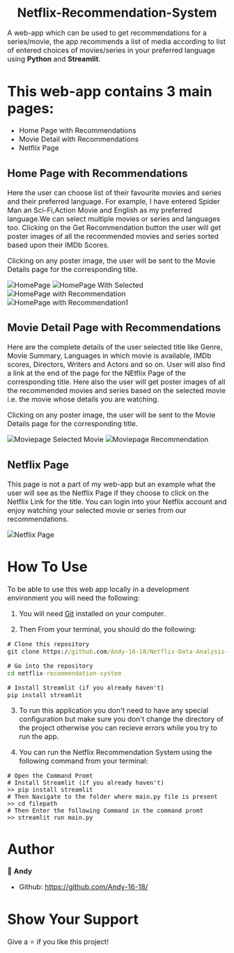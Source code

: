 <h1 align="center">Netflix-Recommendation-System</h1>
<p><font size="3">
A web-app which can be used to get recommendations for a series/movie, the app recommends a list of media according to list of entered choices of movies/series in your preferred language using <strong>Python</strong> and <strong>Streamlit</strong>.
</p>

 # This web-app contains 3 main pages:
- Home Page with Recommendations
- Movie Detail with Recommendations
- Netflix Page

## Home Page with Recommendations
Here the user can choose list of their favourite movies and series and their preferred language. For example, I have entered Spider Man an Sci-Fi,Action Movie and English as my preferred language.We can select multiple movies or series and languages too.
Clicking on the Get Recommendation button the user will get poster images of all the recommended movies and series sorted based upon their IMDb Scores.

Clicking on any poster image, the user will be sent to the Movie Details page for the corresponding title.

![HomePage](https://github.com/Andy-16-18/Netflix-Data-Analysis-and-Recommendations-System/assets/141159119/5f7995e3-7185-4210-860e-c0c825b21790)
![HomePage With Selected](https://github.com/Andy-16-18/Netflix-Data-Analysis-and-Recommendations-System/assets/141159119/718b61f1-9c42-408c-9aae-e980ea3208b5)
![HomePage with Recommendation](https://github.com/Andy-16-18/Netflix-Data-Analysis-and-Recommendations-System/assets/141159119/742080b5-737e-4fbf-8c56-8ab7ac89934e)
![HomePage with Recommendation1](https://github.com/Andy-16-18/Netflix-Data-Analysis-and-Recommendations-System/assets/141159119/78f52456-abf1-4cb0-8c4a-e5407e755ff2)

## Movie Detail Page with Recommendations
Here are the complete details of the user selected title like Genre, Movie Summary, Languages in which movie is available, IMDb scores, Directors, Writers and Actors and so on. User will also find a link at the end of the page for the NEtflix Page of the corresponding title. 
Here also the user will get poster images of all the recommended movies and series based on the selected movie i.e. the movie whose details you are watching.

Clicking on any poster image, the user will be sent to the Movie Details page for the corresponding title.

![Moviepage Selected Movie](https://github.com/Andy-16-18/Netflix-Data-Analysis-and-Recommendations-System/assets/141159119/9d31dc12-8e6c-41e9-bd08-96c9512324d1)
![Moviepage Recommendation](https://github.com/Andy-16-18/Netflix-Data-Analysis-and-Recommendations-System/assets/141159119/a17102e9-f9ad-48b7-87ab-4f2b4a19c55a)

## Netflix Page
This page is not a part of my web-app but an example what the user will see as the Netflix Page if they choose to click on the Netflix Link for the title.
You can login into your Netflix account and enjoy watching your selected movie or series from our recommendations.

![Netflix Page](https://github.com/Andy-16-18/Netflix-Data-Analysis-and-Recommendations-System/assets/141159119/07c3c106-e907-4981-affd-ae4ef349c20e)

# How To Use

To be able to use this web app locally in a development environment you will need the following:

1) You will need [Git](https://git-scm.com) installed on your computer.

2) Then From your terminal, you should do the following:

```cmd
# Clone this repository
git clone https://github.com/Andy-16-18/Netflix-Data-Analysis-and-Recommendations-System.git

# Go into the repository
cd netflix-recommendation-system

# Install Streamlit (if you already haven't)
pip install streamlit

```
3) To run this application you don't need to have any special configuration but make sure you don't change the directory of the project otherwise you can recieve errors while you try to run the app.

4) You can run the Netflix Recommendation System using the following command from your terminal:

```
# Open the Command Promt
# Install Streamlit (if you already haven't)
>> pip install streamlit
# Then Navigate to the folder where main.py file is present
>> cd filepath
# Then Enter the following Command in the command promt
>> streamlit run main.py
```

# Author

👤 **Andy**
- Github: https://github.com/Andy-16-18/

# Show Your Support 

Give a ⭐️ if you like this project!
